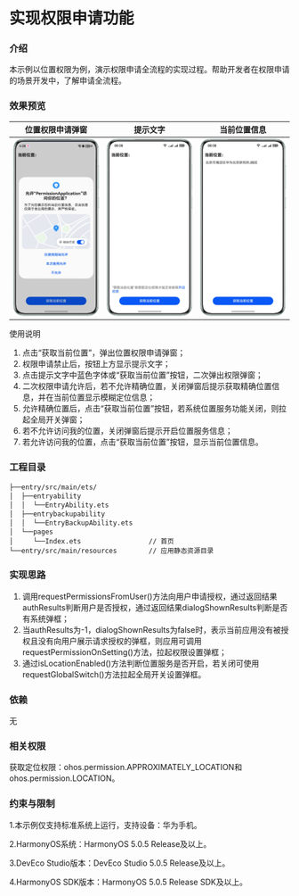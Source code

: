# 实现权限申请功能

### 介绍

本示例以位置权限为例，演示权限申请全流程的实现过程。帮助开发者在权限申请的场景开发中，了解申请全流程。

### 效果预览

| 位置权限申请弹窗                           | 提示文字                                    | 当前位置信息                               |
|------------------------------------|-----------------------------------------|--------------------------------------|
| ![](screenshots/device/pop_up.png) | ![](screenshots/device/text_prompt.png) | ![](screenshots/device/location.png) |

使用说明

1. 点击“获取当前位置”，弹出位置权限申请弹窗；
2. 权限申请禁止后，按钮上方显示提示文字；
3. 点击提示文字中蓝色字体或“获取当前位置”按钮，二次弹出权限弹窗；
4. 二次权限申请允许后，若不允许精确位置，关闭弹窗后提示获取精确位置信息，并在当前位置显示模糊定位信息；
5. 允许精确位置后，点击“获取当前位置”按钮，若系统位置服务功能关闭，则拉起全局开关弹窗；
6. 若不允许访问我的位置，关闭弹窗后提示开启位置服务信息；
7. 若允许访问我的位置，点击“获取当前位置”按钮，显示当前位置信息。


### 工程目录
```
├──entry/src/main/ets/
│  ├──entryability
│  │  └──EntryAbility.ets
│  ├──entrybackupability
│  │  └──EntryBackupAbility.ets
│  └──pages
│     └──Index.ets                 // 首页
└──entry/src/main/resources        // 应用静态资源目录
```

### 实现思路

1. 调用requestPermissionsFromUser()方法向用户申请授权，通过返回结果authResults判断用户是否授权，通过返回结果dialogShownResults判断是否有系统弹框；
2. 当authResults为-1，dialogShownResults为false时，表示当前应用没有被授权且没有向用户展示请求授权的弹框，则应用可调用requestPermissionOnSetting()方法，拉起权限设置弹框；
3. 通过isLocationEnabled()方法判断位置服务是否开启，若关闭可使用requestGlobalSwitch()方法拉起全局开关设置弹框。

### 依赖
无

### 相关权限

获取定位权限：ohos.permission.APPROXIMATELY_LOCATION和ohos.permission.LOCATION。

### 约束与限制

1.本示例仅支持标准系统上运行，支持设备：华为手机。

2.HarmonyOS系统：HarmonyOS 5.0.5 Release及以上。

3.DevEco Studio版本：DevEco Studio 5.0.5 Release及以上。

4.HarmonyOS SDK版本：HarmonyOS 5.0.5 Release SDK及以上。